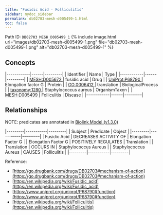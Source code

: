 ```yaml
---
title: "Fusidic Acid - Folliculitis"
sidebar: mydoc_sidebar
permalink: db02703-mesh-d005499-1.html
toc: false 
---
```



Path ID: `DB02703_MESH_D005499_1`
{% include image.html url="images/db02703-mesh-d005499-1.png" file="db02703-mesh-d005499-1.png" alt="db02703-mesh-d005499-1" %}

## Concepts

|------------|------|---------|
| Identifier | Name | Type    |
|------------|------|---------|
| <a href="https://identifiers.org/MESH:D005672">MESH:D005672 </a> | fusidic acid | Drug |
| <a href="https://identifiers.org/UniProt:P68790">UniProt:P68790 </a> | Elongation factor G | Protein |
| <a href="https://identifiers.org/GO:0006412">GO:0006412 </a> | translation | BiologicalProcess |
| <a href="https://identifiers.org/taxonomy:1280">taxonomy:1280 </a> | Staphylococcus aureus | OrganismTaxon |
| <a href="https://identifiers.org/MESH:D005499">MESH:D005499 </a> | Folliculitis | Disease |
|------------|------|---------|

## Relationships


NOTE: predicates are annotated in <a href="https://github.com/biolink/biolink-model/releases/tag/v1.3.0">Biolink Model (v1.3.0)</a>

|---------|-----------|---------|
| Subject | Predicate | Object  |
|---------|-----------|---------|
| Fusidic Acid | DECREASES ACTIVITY OF | Elongation Factor G |
| Elongation Factor G | POSITIVELY REGULATES | Translation |
| Translation | OCCURS IN | Staphylococcus Aureus |
| Staphylococcus Aureus | CAUSES | Folliculitis |
|---------|-----------|---------|

Reference: 
  - [https://go.drugbank.com/drugs/DB02703#mechanism-of-action](https://go.drugbank.com/drugs/DB02703#mechanism-of-action)
  - [https://en.wikipedia.org/wiki/Fusidic_acid](https://en.wikipedia.org/wiki/Fusidic_acid)
  - [https://www.uniprot.org/uniprot/P68790#function](https://www.uniprot.org/uniprot/P68790#function)
  - [https://en.wikipedia.org/wiki/Folliculitis](https://en.wikipedia.org/wiki/Folliculitis)
